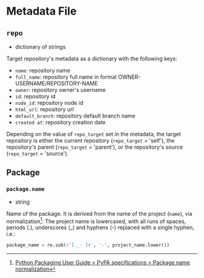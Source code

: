 # Metadata File

## `repo`
- dictionary of strings

Target repository's metadata as a dictionary with the following keys:
- `name`: repository name
- `full_name`: repository full name in format OWNER-USERNAME/REPOSITORY-NAME
- `owner`: repository owner's username
- `id`: repository id
- `node_id`: repository node id
- `html_url`: repository url
- `default_branch`: repository default branch name
- `created at`: repository creation date

Depending on the value of `repo_target` set in the metadata, the target repository is either the
current repository (`repo_target` = 'self'), the repository's parent (`repo_target` = 'parent'),
or the repository's source (`repo_target` = 'source').


## Package

### `package.name`
- string

Name of the package.
It is derived from the name of the project (`name`), via normalization[^name-normalization]:
The project name is lowercased, with all runs of spaces, periods (.), underscores (_) and hyphens (-)
replaced with a single hyphen, i.e.:
```python
package_name = re.sub(r'[._- ]+', '-', project_name.lower())
```
[^name-normalization]: [Python Packaging User Guide > PyPA specifications > Package name normalization](https://packaging.python.org/en/latest/specifications/name-normalization/)
